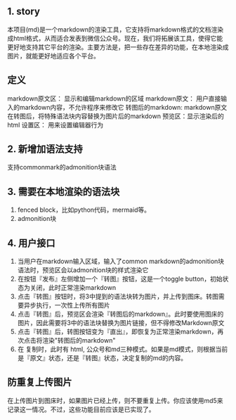 ## 1. story

本项目(md)是一个markdown的渲染工具，它支持将markdown格式的文档渲染成html格式，从而适合发表到微信公众号。现在，我们将拓展该工具，使得它能更好地支持其它平台的渲染。主要方法是，把一些存在差异的功能，在本地渲染成图片，就能更好地适应各个平台。

## 定义

markdown原文区： 显示和编辑markdown的区域
markdown原文： 用户直接输入的markdown内容，不允许程序来修改它
转图后的markdown: markdown原文在转图后，将特殊语法块内容替换为图片后的markdown
预览区：显示渲染后的html
设置区： 用来设置编辑器行为

## 2. 新增加语法支持

支持commonmark的admonition块语法

## 3. 需要在本地渲染的语法块

1. fenced block，比如python代码，mermaid等。
2. admonition块

## 4. 用户接口

1. 当用户在markdown输入区域，输入了common markdown的admonition块语法时，预览区会以admonition块的样式渲染它
2. 在按钮『发布』左侧增加一个『转图』按钮，这是一个toggle button，初始状态为关闭，此时正常渲染markdown
3. 点击『转图』按钮时，将3中提到的语法块转为图片，并上传到图床。转图需要异步执行，一次性上传所有图片
4. 点击『转图』后，预览区会渲染『转图后的markdown』。此时要使用图床的图片，因此需要将3中的语法块替换为图片链接，但不得修改Markdown原文
5. 点击『转图』后，转图按钮变为『直出』，即恢复为正常渲染markdown，再次点击将渲染"转图后的markdown"
6. 在 复制时，此时有 html, 公众号和md三种模式。如果是md模式，则根据当前是『原文』状态，还是『转图』状态，决定复制的md的内容。

## 防重复上传图片

在上传图片到图床时，如果图片已经上传，则不要重复上传。你应该使用md5来记录这一情况。不过，这些功能目前应该是已实现了。
